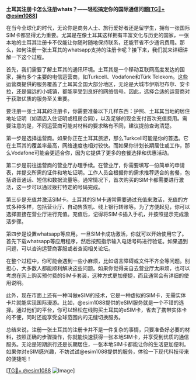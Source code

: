 **土耳其注册卡怎么注册whats？——轻松搞定你的国际通信问题[[TG💪+ @esim1088](https://t.me/s/esim1088)]**

在当今全球化的时代，无论你是商务人士、旅行爱好者还是留学生，拥有一张国际SIM卡都显得尤为重要。尤其是在像土耳其这样拥有丰富文化与历史的国家，一张本地的土耳其注册卡不仅能让你随时随地保持联系，还能节省不少通讯费用。那么，如何注册一张土耳其的whatsapp支持的注册卡呢？接下来，我们就来详细讲解一下这个过程。

首先，我们需要了解土耳其的通讯环境。土耳其是一个移动互联网高度发达的国家，拥有多个主要的电信运营商，如Turkcell、Vodafone和Türk Telekom。这些运营商提供的服务覆盖了土耳其全国大部分地区，无论是大城市伊斯坦布尔、安卡拉，还是偏远的小城镇，都能享受到良好的网络信号。因此，选择合适的运营商对于获取优质的服务至关重要。

要注册一张土耳其的注册卡，你需要准备以下几样东西：护照、土耳其当地的居住地址证明（如酒店入住证明或租房合同），以及足够的现金支付首次充值费用。需要注意的是，不同运营商可能对材料的要求略有不同，建议提前查询清楚。

第一步是选择运营商。如果你正在土耳其旅游，那么Turkcell可能是你的首选。它在土耳其的覆盖率最高，网络速度也相对较快。而如果你计划长期居住或工作，那么Vodafone可能会更适合你，因为它提供了更多的套餐选择和优惠活动。

第二步是前往运营商的营业厅办理手续。在营业厅，你需要填写一份简单的申请表，并提交所需的证件和地址证明。工作人员会根据你的需求推荐适合的套餐，包括语音通话、短信和数据流量等。通常情况下，首次购买的SIM卡都需要进行激活，这一步可以通过拨打特定的号码完成。

第三步是充值并激活SIM卡。土耳其的SIM卡通常需要通过充值来激活，充值的方式多种多样，包括营业厅、自动售货机、线上银行转账等。为了方便起见，你可以选择直接在营业厅进行充值。充值后，记得将SIM卡插入手机，并按照提示完成激活步骤。

第四步是设置whatsapp等应用。一旦SIM卡成功激活，你就可以开始使用它了。首先下载whatsapp等应用程序，然后按照指示输入电话号码进行验证。如果遇到问题，可以咨询运营商客服或者查阅相关论坛。

在整个过程中，你可能会遇到一些小麻烦，比如语言障碍或文件不齐全等问题。别担心，大多数人都能顺利解决这些问题。如果你觉得亲自去营业厅太麻烦，也可以考虑在网上购买预付费的SIM卡套装，这种方式更加便捷，而且通常会有详细的使用说明。

此外，现在市面上还有一种叫做eSIM的技术，它是一种虚拟的SIM卡，无需实体卡片就能实现国际漫游。比如，@esim1088提供的eSIM服务就是一个不错的选择。通过他们的平台，你可以轻松在线购买土耳其的eSIM卡，省去了携带实体卡的不便，同时还能享受全球范围内的无缝切换服务。

总结来说，注册一张土耳其的注册卡并不是一件复杂的事情，只要准备好必要的材料，按照正确的步骤操作，你就能快速获得一张本地SIM卡，并享受到优质的通信服务。无论是短期旅行还是长期居住，一张本地SIM卡都能让你的生活更加便利。如果你对eSIM感兴趣，不妨试试@esim1088提供的服务，体验一下现代科技带来的便捷吧！

[[TG💪+ @esim1088](https://t.me/s/esim1088) ![Image](https://i.postimg.cc/4NQfJmqS/Snipaste-2025-05-13-00-14-12.png)]